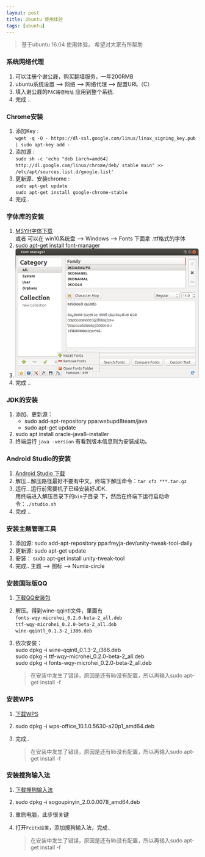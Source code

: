 ```yaml
---
layout: post
title: Ubuntu 使用体验
tags: [ubuntu]
---
```


> 基于ubuntu 16.04 使用体验， 希望对大家有所帮助


### 系统网络代理

1. 可以注册个谢公屐，购买翻墙服务，一年200RMB
2. ubuntu系统设置 --> 网络 --> 网络代理 --> 配置URL（C）
3. 填入谢公屐的`PAC路径地址` 应用到整个系统.
4. 完成 ..


### Chrome安装

1. 添加Key :  
   `wget -q -O - https://dl-ssl.google.com/linux/linux_signing_key.pub | sudo apt-key add - `
2. 添加源 :  
    `sudo sh -c 'echo "deb [arch=amd64] http://dl.google.com/linux/chrome/deb/ stable main" >> /etc/apt/sources.list.d/google.list'`
3. 更新源、安装chrome :   
   `sudo apt-get update`  
   `sudo apt-get install google-chrome-stable`
4. 完成..


### 字体库的安装

1. [MSYH字体下载](http://zh.osdn.jp/projects/sfnet_allfonts/downloads/msyh.ttf/)  
   或者 可以在 win10系统盘 --> Windows --> Fonts  下面拿 .ttf格式的字体
2. sudo apt-get install font-manager
3. ![fonts](/public/images/2016-08-02/fonts.png)
4. 完成 ..


### JDK的安装
1. 添加、更新源：
    - sudo add-apt-repository ppa:webupd8team/java
    - sudo apt-get update
2. sudo apt install oracle-java8-installer
3. 终端运行 `java -version` 有看到版本信息则为安装成功。


### Android Studio的安装

1. [Android Studio 下载](https://developer.android.com/studio/index.html#linux-bundle)
2. 解压...解压路径最好不要有中文。终端下解压命令：`tar xfz ***.tar.gz`
3. 运行...运行前需要机子已经安装好JDK.  
   用终端进入解压目录下的`bin`子目录 下，然后在终端下运行启动命令：`./studio.sh`
3. 完成 .. 


### 安装主题管理工具

1. 添加源: sudo add-apt-repository ppa:freyja-dev/unity-tweak-tool-daily
2. 更新源: sudo apt-get update
3. 安装： sudo apt-get install unity-tweak-tool
4. 完成.. 主题 --> 图标 --> Numix-circle 


### 安装国际版QQ

1. [下载QQ安装包](http://yun.baidu.com/share/link?shareid=2983202140&uk=202032639)
2. 解压。得到wine-qqintl文件，里面有  
    `fonts-wqy-microhei_0.2.0-beta-2_all.deb`  
    `ttf-wqy-microhei_0.2.0-beta-2_all.deb`   
    `wine-qqintl_0.1.3-2_i386.deb`
3.  依次安装：  
    sudo dpkg -i wine-qqintl_0.1.3-2_i386.deb  
    sudo dpkg -i ttf-wqy-microhei_0.2.0-beta-2_all.deb  
    sudo dpkg -i fonts-wqy-microhei_0.2.0-beta-2_all.deb 
        
    > 在安装中发生了错误，原因是还有lib没有配置，所以再输入sudo apt-get install -f


### 安装WPS

1. [下载WPS](http://www.ubuntukylin.com/application/show.php?lang=cn&id=278)
2. sudo dpkg -i wps-office_10.1.0.5630-a20p1_amd64.deb  
3. 完成..

   > 在安装中发生了错误，原因是还有lib没有配置，所以再输入sudo apt-get install -f


### 安装搜狗输入法

1. [下载搜狗输入法](http://pinyin.sogou.com/linux/download.php?f=linux&bit=64)
2. sudo dpkg -i sogoupinyin_2.0.0.0078_amd64.deb  
3. 重启电脑，此步很关键
4. 打开`Fcitx设置`，添加搜狗输入法，完成..

   > 在安装中发生了错误，原因是还有lib没有配置，所以再输入sudo apt-get install -f

      






